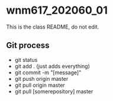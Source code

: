 # wnm617_202060_01

This is the class README, do not edit.

## Git process

- git status
- git add . (just adds everything)
- git commit -m "[message]"
- git push origin master
- git pull origin master
- git pull [somerepository] master
